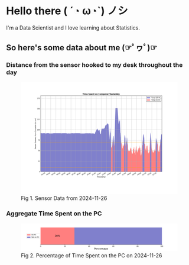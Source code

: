 
# Hello there ( ´◔ ω◔`) ノシ

I'm a Data Scientist and I love learning about Statistics.

## So here's some data about me (☞ﾟヮﾟ)☞


### Distance from the sensor hooked to my desk throughout the day
<figure>
  <picture>
    <source media="(prefers-color-scheme: dark)" srcset="Pi/readme/graphs/lineplot/dark-plot-2024-11-26.png">
    <source media="(prefers-color-scheme: light)" srcset="Pi/readme/graphs/lineplot/light-plot-2024-11-26.png">
    <img alt="Shows a black logo in light color mode and a white one in dark color mode." src="Pi/readme/graphs/lineplot/light-plot-2024-11-26.png">
  </picture>
  <figcaption>Fig 1. Sensor Data from 2024-11-26</figcaption>
</figure>



### Aggregate Time Spent on the PC
<figure>
  <picture>
    <source media="(prefers-color-scheme: dark)" srcset="Pi/readme/graphs/barplot/dark-plot-2024-11-26.png">
    <source media="(prefers-color-scheme: light)" srcset="Pi/readme/graphs/barplot/light-plot-2024-11-26.png">
    <img alt="Shows a black logo in light color mode and a white one in dark color mode." src="Pi/readme/graphs/barplot/light-plot-2024-11-26.png">
  </picture>
  <figcaption>Fig 2. Percentage of Time Spent on the PC on 2024-11-26</figcaption>
</figure>
